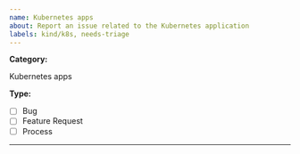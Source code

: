 ```yaml
---
name: Kubernetes apps
about: Report an issue related to the Kubernetes application
labels: kind/k8s, needs-triage
---
```


**Category:**

Kubernetes apps

**Type:**

- [ ] Bug
- [ ] Feature Request
- [ ] Process

---

<!-- 1. Please select the type of the issue from the list above. -->
<!-- 2. Please describe the issue below. -->

